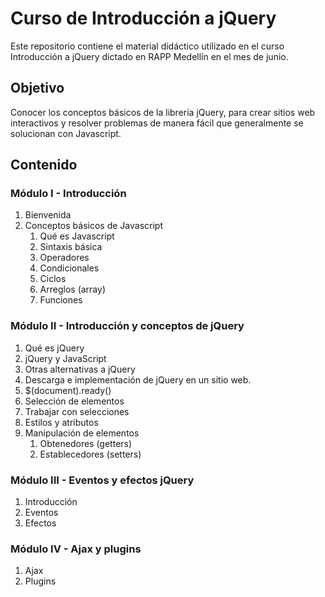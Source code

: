 Curso de Introducción a jQuery
=================

Este repositorio contiene el material didáctico utilizado en el curso Introducción a jQuery dictado en RAPP Medellín en el mes de junio.

Objetivo
-----------------

Conocer los conceptos básicos de la librería jQuery, para crear sitios web interactivos y resolver problemas de manera fácil que generalmente se solucionan con Javascript.


Contenido
-----------------

### Módulo I - Introducción
1.  Bienvenida
2.  Conceptos básicos de Javascript
    1.  Qué es Javascript
    2.  Sintaxis básica
    3.  Operadores
    4.  Condicionales
    5.  Ciclos
    6.  Arreglos (array)
    7.  Funciones

### Módulo II - Introducción y conceptos de jQuery
1.  Qué es jQuery
2.  jQuery y JavaScript
3.  Otras alternativas a jQuery
4.  Descarga e implementación de jQuery en un sitio web.
5.  $(document).ready()
6.  Selección de elementos
7.  Trabajar con selecciones
8.  Estilos y atributos
9.  Manipulación de elementos
    1.  Obtenedores (getters)
    2.  Establecedores (setters)

### Módulo III - Eventos y efectos jQuery
1.  Introducción
2.  Eventos
3.  Efectos

### Módulo IV - Ajax y plugins
1. Ajax
2. Plugins